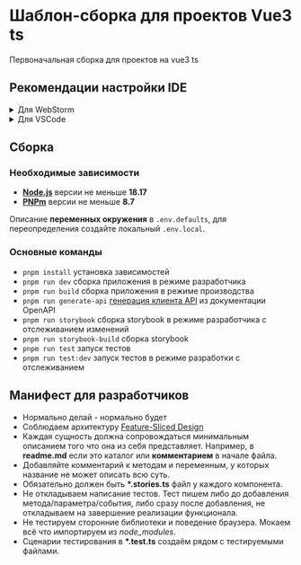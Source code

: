 # Шаблон-сборка для проектов Vue3 ts

Первоначальная сборка для проектов на vue3 ts

## Рекомендации настройки IDE

<details>
<summary>
Для WebStorm
</summary>

### Настройка подсветки линтеров

#### File | Settings | Languages & Frameworks | Node.js

Выберите путь к Node.js

#### File | Settings | Languages & Frameworks | JavaScript | Code Quality Tools | ESLint

Выбираем автоматическую конфигурацию и добавляем **vue** в **Run of files**, если отсутствует.
Отключаем **fix on save**, за него отвечает vite.

#### File | Settings | Languages & Frameworks | Style Sheets | Stylelint

Включаем галочкой **Enable**.
Добавляем **vue** в **Run of files**, если отсутствует.

</details>

<details>
<summary>
Для VSCode
</summary>
- [VS Code](https://code.visualstudio.com/) + [Volar](https://marketplace.visualstudio.com/items?itemName=Vue.volar) (and disable Vetur) + [TypeScript Vue Plugin (Volar)](https://marketplace.visualstudio.com/items?itemName=Vue.vscode-typescript-vue-plugin).
</details>

## Сборка

### Необходимые зависимости

- **[Node.js](https://nodejs.org/en)** версии не меньше **18.17**
- **[PNPm](https://pnpm.io/)** версии не меньше **8.7**

Описание **переменных окружения** в `.env.defaults`, для переопределения создайте локальный `.env.local`.

### Основные команды

- `pnpm install` установка зависимостей
- `pnpm run dev` сборка приложения в режиме разработчика
- `pnpm run build` сборка приложения в режиме производства
- `pnpm run generate-api` [генерация клиента API](scripts/clientApiGenerator/readme.md) из документации OpenAPI
- `pnpm run storybook` сборка storybook в режиме разработчика с отслеживанием изменений
- `pnpm run storybook-build` сборка storybook
- `pnpm run test` запуск тестов
- `pnpm run test:dev` запуск тестов в режиме разработки с отслеживанием

## Манифест для разработчиков

- Нормально делай - нормально будет
- Соблюдаем архитектуру [Feature-Sliced Design](./src/readme.md)
- Каждая сущность должна сопровождаться минимальным описанием того что она из себя представляет.
Например, в **readme.md** если это каталог или **комментарием** в начале файла.
- Добавляйте комментарий к методам и переменным, у которых название не может описать всю суть.
- Обязательно должен быть **\*.stories.ts** файл у каждого компонента.
- Не откладываем написание тестов. Тест пишем либо до добавления метода/параметра/события, либо сразу после добавления, не откладываем на завершение реализации функционала.
- Не тестируем сторонние библиотеки и поведение браузера. Мокаем всё что импортируем из _node_modules_.
- Сценарии тестирования в **\*.test.ts** создаём рядом с тестируемыми файлами.
